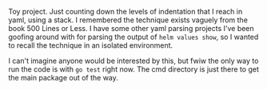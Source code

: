 Toy project. Just counting down the levels of indentation that I reach in yaml, using a stack. I remembered the technique exists vaguely from the book 500 Lines or Less. I have some other yaml parsing projects I've been goofing around with for parsing the output of `helm values show`, so I wanted to recall the technique in an isolated environment.

I can't imagine anyone would be interested by this, but fwiw the only way to run the code is with `go test` right now. The cmd directory is just there to get the main package out of the way.

